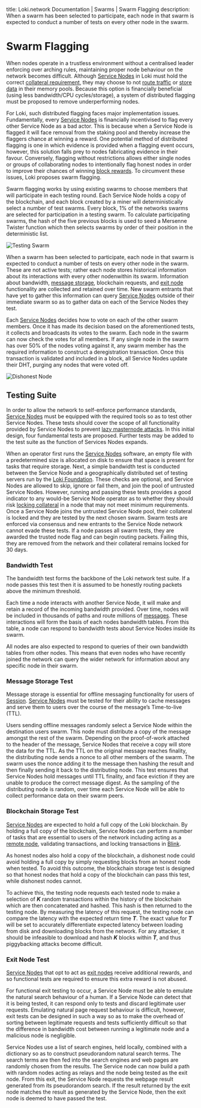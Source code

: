 title: Loki.network Documentation | Swarms | Swarm Flagging
description: When a swarm has been selected to participate, each node in that swarm is expected to conduct a number of tests on every other node in the swarm.

# Swarm Flagging

When nodes operate in a trustless environment without a centralised leader enforcing over arching rules, maintaining proper node behaviour on the network becomes difficult. Although [Service Nodes](../ServiceNodes/SNOverview.md) in Loki must hold the correct [collateral requirement](../ServiceNodes/StakingRequirement.md), they may choose to not [route traffic](../Lokinet/LLARP.md) or [store data](../LokiServices/Messenger/Session.md) in their memory pools.  Because this option is financially beneficial (using less bandwidth/CPU cycles/storage), a system of distributed flagging must be proposed to remove underperforming nodes.

For Loki, such distributed flagging faces major implementation issues. Fundamentally, every [Service Nodes](../ServiceNodes/SNOverview.md) is financially incentivised to flag every other Service Node as a bad actor. This is because when a Service Node is flagged it will face removal from the staking pool and thereby increase the flaggers chance at winning a reward. One potential method of  distributed flagging is one in which evidence is provided when a flagging event occurs, however, this solution falls prey to nodes fabricating evidence in their favour.  Conversely, flagging without restrictions allows either single nodes or groups of collaborating nodes to intentionally flag honest nodes in order to improve their chances of winning [block  rewards](../Advanced/Cryptoeconomics.md). To circumvent these issues, Loki proposes swarm flagging.

Swarm flagging works by using existing swarms to choose members that will participate in each testing round. Each Service Node holds a copy of the blockchain, and each block created by a miner will deterministically select a number of test swarms. Every block, 1% of the networks swarms are selected for participation in a testing swarm. To calculate participating swarms, the hash of the five previous blocks is used to seed a Mersenne Twister function which then selects swarms by order of their position in the deterministic list.

![Testing Swarm](../assets/Swarm.PNG)

When a swarm has been selected to participate, each node in that swarm is expected to conduct a number of tests on every other node in the swarm. These are not active tests; rather each node stores historical information about its interactions with every other nodenwithin its swarm. Information about bandwidth, [message storage](../LokiServices/Messenger/Session.md), blockchain requests, and [exit node](/ServiceNodes/ServiceNodeFunctions/#exit-nodes) functionality are collected and retained over time. New swarm entrants that have yet to gather this information can query [Service Nodes](../ServiceNodes/SNOverview.md) outside of their immediate swarm so as to gather data on each of the Service Nodes they test.

Each [Service Nodes](../ServiceNodes/SNOverview.md) decides how to vote on each of the other swarm members. Once it has made its decision based on the aforementioned tests, it collects and broadcasts its votes to the swarm. Each node in the swarm can now check the votes for all members. If any single node in the swarm has over 50% of the nodes voting against  it, any swarm member has the required information to construct a deregistration transaction. Once this transaction is validated and included in a block, all Service Nodes update their DHT, purging any nodes that were voted off.

![Dishonest Node](../assets/Swarm2.PNG)

## Testing Suite

In order to allow the network to self-enforce performance standards, [Service Nodes](../ServiceNodes/SNOverview.md) must be equipped with the required tools so as to test other Service Nodes. These tests should cover the scope of all functionality provided by Service Nodes to prevent [lazy masternode attacks](https://www.reddit.com/r/dashpay/comments/5t6kvc/lazy_masternodes_do_you_actually_have_to_do_any/). In this initial design, four fundamental tests are proposed. Further tests may be added to the test suite as the function of Services Nodes expands.

When an operator first runs the [Service Nodes](../ServiceNodes/SNOverview.md) software, an empty file with a predetermined size is allocated on disk to ensure that space is present for tasks that require storage. Next, a simple bandwidth test is conducted between the Service Node and a geographically distributed set of testing servers run by the [Loki Foundation](../Governance/TheLokiFoundation.md). These checks are optional, and Service Nodes are allowed to skip, ignore or fail them, and join the pool of untrusted Service Nodes.  However, running and passing these tests provides a good indicator to any would-be Service Node operator as to whether they should risk [locking collateral](../ServiceNodes/StakingRequirement.md) in a node that may not meet minimum requirements. Once a Service Node joins the untrusted Service Node pool, their collateral is locked and they are tested by the next chosen swarm. Swarm tests are enforced via consensus and new entrants to the Service Node network cannot evade these tests. If a node passes all swarm tests, they are awarded the trusted node flag and can begin routing packets. Failing this, they are removed from the network and their collateral remains locked for 30 days.

### Bandwidth Test

The bandwidth test forms the backbone of the Loki network test suite. If a node passes this test then it is assumed to be honestly routing packets above the minimum threshold.

Each time a node interacts with another Service Node, it will make and retain a record of the incoming bandwidth provided.  Over time, nodes will be included in thousands of paths and route millions of [messages](../LokiServices/Messenger/Session.md). These interactions will form the basis of each nodes bandwidth tables. From this table, a node can respond to bandwidth tests about Service Nodes inside its swarm.

All nodes are also expected to respond to queries of their own bandwidth tables from other nodes. This means that even  nodes who have recently joined the network can query the wider network for information about any specific node in their swarm.

### Message Storage Test

Message storage is essential for offline messaging functionality for users of [Session](../LokiServices/Messenger/Session.md). [Service Nodes](../ServiceNodes/SNOverview.md) must be tested for their ability to cache messages and serve them to users over the course of the message’s Time-to-live (TTL).

Users sending offline messages randomly select a Service Node within the destination users swarm. This node must distribute a copy of the message amongst the rest of the swarm. Depending on the proof-of-work attached to the header of the message, Service Nodes that receive a copy will store the data for the TTL. As the TTL on the original message reaches finality, the distributing node sends a nonce to all other members of the swarm. The swarm uses the nonce adding it to the message then  hashing  the result  and  then finally  sending it back to the distributing node. This test ensures that Service Nodes hold messages until TTL finality, and face eviction if they are unable to produce the correct message digest. As the sampling of the distributing node is random, over time each Service Node will be able to collect performance data on their swarm peers.

### Blockchain Storage Test

[Service Nodes](../ServiceNodes/SNOverview.md) are expected to hold a full copy of the Loki blockchain. By holding a full copy of the blockchain, Service Nodes can perform a number of tasks that are essential to users of the network including acting as a [remote node](/ServiceNodes/ServiceNodeFunctions/#remote-nodes), validating transactions, and locking transactions in [Blink](../LokiServices/Blink.md).

As honest nodes also hold a copy of the blockchain, a dishonest node could avoid holding a full copy by simply requesting  blocks from an honest node when tested. To avoid this outcome, the blockchain storage test is designed so that honest nodes that hold a copy of the blockchain can pass this test, while dishonest nodes cannot.

To achieve this, the testing node requests each tested node to make a selection of ***K*** random transactions within the history of the blockchain which are then concatenated and hashed. This hash is then returned to the testing node. By measuring the latency of this request, the testing node can compare the latency with the expected return time ***T***. The exact value for ***T*** will be set to accurately differentiate expected latency between loading from disk and downloading blocks from the network. For any attacker, it should be infeasible to download and hash ***K*** blocks within ***T***, and thus piggybacking attacks become difficult. 

### Exit Node Test

[Service Nodes](../ServiceNodes/SNOverview.md) that opt to act as [exit nodes](/ServiceNodes/ServiceNodeFunctions/#exit-nodes) receive additional rewards, and so functional tests are required to ensure this extra reward is not abused.

For functional exit testing to occur, a Service Node must be able to emulate the natural search behaviour of a human. If a Service Node can detect that it is being tested, it can respond only to tests and discard legitimate user requests. Emulating natural page request behaviour is difficult, however, exit tests can be designed in such a way so as to make the overhead of sorting between legitimate requests and tests sufficiently difficult so that the difference in bandwidth cost between running a legitimate node and a malicious node is negligible.

Service Nodes use a list of search engines, held locally, combined with a dictionary so as to construct pseudorandom natural search terms. The search terms are then fed into the search engines and web pages are randomly chosen from the results. The Service node can now build a path with random nodes acting as relays and the node being tested as the exit node. From this exit, the Service Node requests the webpage result generated from its pseudorandom search. If the result returned by the exit node matches the result as generated by the Service Node, then the exit node is deemed to have passed the test.